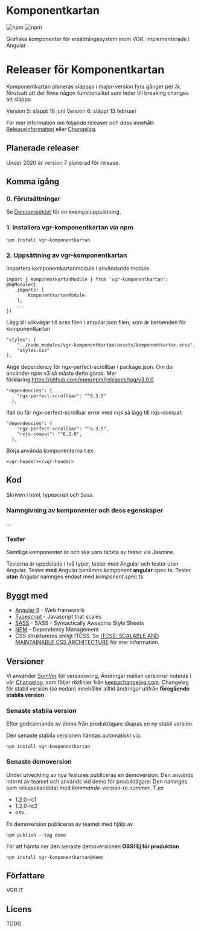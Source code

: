 # Komponentkartan
<!-- Badges section here. -->
![npm](https://img.shields.io/npm/v/vgr-komponentkartan.svg)
![npm](https://img.shields.io/npm/v/vgr-komponentkartan/demo.svg)

Grafiska komponenter för ersättningssystem inom VGR, implementerade i Angular

# Releaser för Komponentkartan
Komponentkartan planeras släppas i major-version fyra gånger per år, förutsatt att det finns någon funktionalitet som leder till breaking changes att släppa. 

Version 5: släppt 18 juni
Version 6: släppt 13 februari

För mer information om följande releaser och dess innehåll: [Releaseinformaiton](https://github.com/Vastra-Gotalandsregionen/komponentkartan/wiki/Releaser-(prelimin%C3%A4rt)) eller [Changelog](CHANGELOG.md).


## Planerade releaser
Under 2020 är version 7 planerad för release.

## Komma igång

### 0. Förutsättningar
Se [Demoprojektet](https://github.com/Vastra-Gotalandsregionen/komponentkartan-demo) för en exempeluppsättning.

### 1. Installera vgr-komponentkartan via **npm**
```npm
npm install vgr-komponentkartan
```

### 2. Uppsättning av vgr-komponentkartan
Importera komponentkartanmodule i användande module.
```
import { KomponentkartanModule } from 'vgr-komponentkartan';
@NgModule({
    imports: [
        KomponentkartanModule
    ],
    ...
})
```

Lägg till sökvägar till scss filen i angular.json filen, som är beroenden för komponentkartan
```
"styles": [
    "../node_modules/vgr-komponentkartan/assets/komponentkartan.scss",
    "styles.css"
],
```

Ange dependency för ngx-perfect-scrollbar i package.json.
Om du använder npm v3 så måste detta göras.
Mer förklaring:https://github.com/npm/npm/releases/tag/v3.0.0
```
"dependencies": {
    "ngx-perfect-scrollbar": "^5.3.5"
  },
```

Ifall du får ngx-perfect-scrollbar error med rxjs så lägg till rxjs-compat:
```
"dependencies": {
    "ngx-perfect-scrollbar": "^5.3.5",    
    "rxjs-compat": "^6.2.0",
  },
```

Börja använda komponenterna t.ex.
```
<vgr-header></vgr-header>
```

## Kod
Skriven i html, typescript och Sass.

### Namngivning av komponenter och dess egenskaper
...

### Tester
Samtliga komponenter är och ska vara täckta av tester via Jasmine.

Testerna är uppdelade i två typer, tester med Angular och tester utan Angular. Tester **med** Angular benämns *komponent*.**angular**.spec.ts. Tester **utan** Angular namnges endast med *komponent*.spec.ts

## Byggt med

* [Angular 8](https://angular.io/) - Web framework
* [Typescript](https://www.typescriptlang.org/) - Javascript that scales
* [SASS](sass-lang.com) - SASS - Syntactically Awesome Style Sheets
* [NPM](https://www.npmjs.com/) - Dependency Management
* CSS struktureras enligt ITCSS. Se [ITCSS: SCALABLE AND MAINTAINABLE CSS ARCHITECTURE](https://www.xfive.co/blog/itcss-scalable-maintainable-css-architecture/) för mer information.


## Versioner

Vi använder [SemVer](http://semver.org/) för versionering. Ändringar mellan versioner noteras i vår [Changelog](CHANGELOG.md), som följer riktlinjer från [keepachangelog.com](http://keepachangelog.com). Changelog för stabil version (se nedan) innehåller alltid ändringar utifrån **föregående stabila version**.

### Senaste stabila version
Efter godkännande av demo från produktägare skapas en ny stabil version.

Den senaste stabila versionen hämtas automatiskt via.
```npm
npm install vgr-komponentkartan
```

### Senaste demoversion
Under utveckling av nya features publiceras en demoversion. Den används internt av teamet och används vid demo för produktägare. Den namnges som releasekandidat med *kommande-version*-*rc*.*nummer*. T.ex
- 1.2.0-rc1
- 1.2.0-rc2
- osv..

En demoversion publiceras av teamet med hjälp av
```npm
npm publish --tag demo
```

För att hämta ner den senaste demoversionen **OBS! Ej för produktion**
```npm
npm install vgr-komponentkartan@demo
```

## Författare
VGR IT

## Licens

TODO

